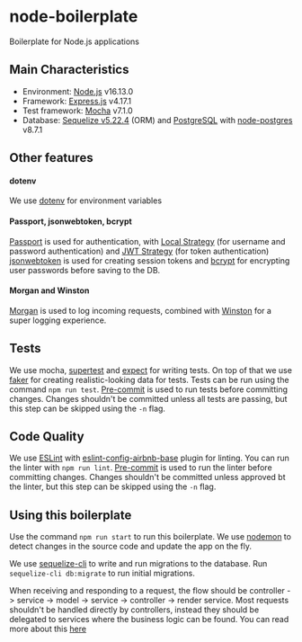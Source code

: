 # node-boilerplate
Boilerplate for Node.js applications

## Main Characteristics

- Environment: [Node.js](https://nodejs.org/en/) v16.13.0
- Framework: [Express.js](https://expressjs.com/) v4.17.1
- Test framework: [Mocha](https://mochajs.org/) v7.1.0
- Database: [Sequelize v5.22.4](https://sequelize.org/v5/) (ORM) and [PostgreSQL](https://www.postgresql.org/) with [node-postgres](https://node-postgres.com/) v8.7.1

## Other features

#### dotenv
We use [dotenv](https://github.com/motdotla/dotenv) for environment variables

#### Passport, jsonwebtoken, bcrypt
[Passport](http://www.passportjs.org/) is used for authentication, with [Local Strategy](http://www.passportjs.org/packages/passport-local/) (for username and password authentication) and [JWT Strategy](http://www.passportjs.org/packages/passport-jwt/) (for token authentication)
[jsonwebtoken](https://github.com/auth0/node-jsonwebtoken) is used for creating session tokens and [bcrypt](https://github.com/kelektiv/node.bcrypt.js) for encrypting user passwords before saving to the DB.

#### Morgan and Winston
[Morgan](https://github.com/expressjs/morgan) is used to log incoming requests, combined with [Winston](https://github.com/winstonjs/winston) for a super logging experience.

## Tests

We use mocha, [supertest](https://github.com/visionmedia/supertest) and [expect](https://www.npmjs.com/package/expect) for writing tests. On top of that we use [faker](https://www.npmjs.com/package/faker) for creating realistic-looking data for tests. Tests can be run using the command `npm run test`. [Pre-commit](https://github.com/observing/pre-commit) is used to run tests before committing changes. Changes shouldn't be committed unless all tests are passing, but this step can be skipped using the `-n` flag.


## Code Quality

We use [ESLint](https://eslint.org/) with [eslint-config-airbnb-base](https://www.npmjs.com/package/eslint-config-airbnb-base) plugin for linting. You can run the linter with `npm run lint`. [Pre-commit](https://github.com/observing/pre-commit) is used to run the linter before committing changes. Changes shouldn't be committed unless approved bt the linter, but this step can be skipped using the `-n` flag.

## Using this boilerplate

Use the command `npm run start` to run this boilerplate. We use [nodemon](https://nodemon.io/) to detect changes in the source code and update the app on the fly.

We use [sequelize-cli](https://github.com/sequelize/cli) to write and run migrations to the database. Run `sequelize-cli db:migrate` to run initial migrations.

When receiving and responding to a request, the flow should be controller -> service -> model -> service -> controller -> render service. Most requests shouldn't be handled directly by controllers, instead they should be delegated to services where the business logic can be found. You can read more about this [here](https://medium.com/neocoast/save-time-with-a-boilerplate-project-e6323d2ab612?source=friends_link&sk=a039e11a207fb8d79068cbed36c56f3b)
